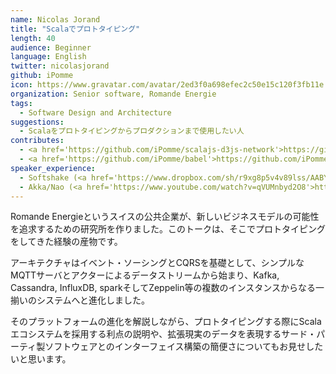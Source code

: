 ```yaml
---
name: Nicolas Jorand
title: "Scalaでプロトタイピング"
length: 40
audience: Beginner
language: English
twitter: nicolasjorand
github: iPomme
icon: https://www.gravatar.com/avatar/2ed3f0a698efec2c50e15c120f3fb11e
organization: Senior software, Romande Energie
tags:
  - Software Design and Architecture
suggestions:
  - Scalaをプロトタイピングからプロダクションまで使用したい人 
contributes:
  - <a href='https://github.com/iPomme/scalajs-d3js-network'>https://github.com/iPomme/scalajs-d3js-network</a>
  - <a href='https://github.com/iPomme/babel'>https://github.com/iPomme/babel</a>
speaker_experience:
  - Softshake (<a href='https://www.dropbox.com/sh/r9xg8p5v4v89lss/AABYEL6Neud3SoxuFil3WB0oa?dl=0'>https://www.dropbox.com/sh/r9xg8p5v4v89lss/AABYEL6Neud3SoxuFil3WB0oa?dl=0</a>)
  - Akka/Nao (<a href='https://www.youtube.com/watch?v=qVUMnbyd2O8'>https://www.youtube.com/watch?v=qVUMnbyd2O8</a>)
---
```

Romande Energieというスイスの公共企業が、新しいビジネスモデルの可能性を追求するための研究所を作りました。このトークは、そこでプロトタイピングをしてきた経験の産物です。

アーキテクチャはイベント・ソーシングとCQRSを基礎として、シンプルなMQTTサーバとアクターによるデータストリームから始まり、Kafka, Cassandra, InfluxDB, sparkそしてZeppelin等の複数のインスタンスからなる一揃いのシステムへと進化しました。

そのプラットフォームの進化を解説しながら、プロトタイピングする際にScalaエコシステムを採用する利点の説明や、拡張現実のデータを表現するサード・パーティ製ソフトウェアとのインターフェイス構築の簡便さについてもお見せしたいと思います。

